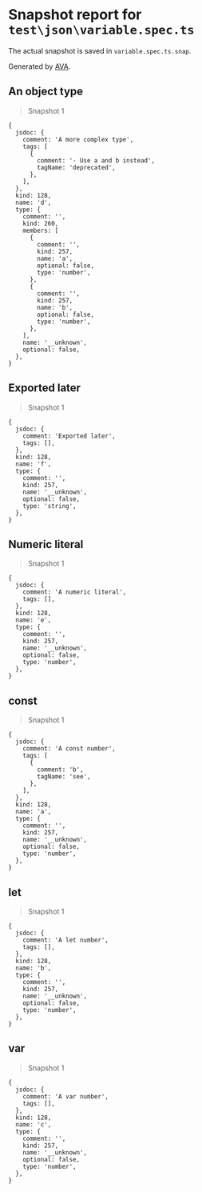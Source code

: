 # Snapshot report for `test\json\variable.spec.ts`

The actual snapshot is saved in `variable.spec.ts.snap`.

Generated by [AVA](https://ava.li).

## An object type

> Snapshot 1

    {
      jsdoc: {
        comment: 'A more complex type',
        tags: [
          {
            comment: '- Use a and b instead',
            tagName: 'deprecated',
          },
        ],
      },
      kind: 128,
      name: 'd',
      type: {
        comment: '',
        kind: 260,
        members: [
          {
            comment: '',
            kind: 257,
            name: 'a',
            optional: false,
            type: 'number',
          },
          {
            comment: '',
            kind: 257,
            name: 'b',
            optional: false,
            type: 'number',
          },
        ],
        name: '__unknown',
        optional: false,
      },
    }

## Exported later

> Snapshot 1

    {
      jsdoc: {
        comment: 'Exported later',
        tags: [],
      },
      kind: 128,
      name: 'f',
      type: {
        comment: '',
        kind: 257,
        name: '__unknown',
        optional: false,
        type: 'string',
      },
    }

## Numeric literal

> Snapshot 1

    {
      jsdoc: {
        comment: 'A numeric literal',
        tags: [],
      },
      kind: 128,
      name: 'e',
      type: {
        comment: '',
        kind: 257,
        name: '__unknown',
        optional: false,
        type: 'number',
      },
    }

## const

> Snapshot 1

    {
      jsdoc: {
        comment: 'A const number',
        tags: [
          {
            comment: 'b',
            tagName: 'see',
          },
        ],
      },
      kind: 128,
      name: 'a',
      type: {
        comment: '',
        kind: 257,
        name: '__unknown',
        optional: false,
        type: 'number',
      },
    }

## let

> Snapshot 1

    {
      jsdoc: {
        comment: 'A let number',
        tags: [],
      },
      kind: 128,
      name: 'b',
      type: {
        comment: '',
        kind: 257,
        name: '__unknown',
        optional: false,
        type: 'number',
      },
    }

## var

> Snapshot 1

    {
      jsdoc: {
        comment: 'A var number',
        tags: [],
      },
      kind: 128,
      name: 'c',
      type: {
        comment: '',
        kind: 257,
        name: '__unknown',
        optional: false,
        type: 'number',
      },
    }
